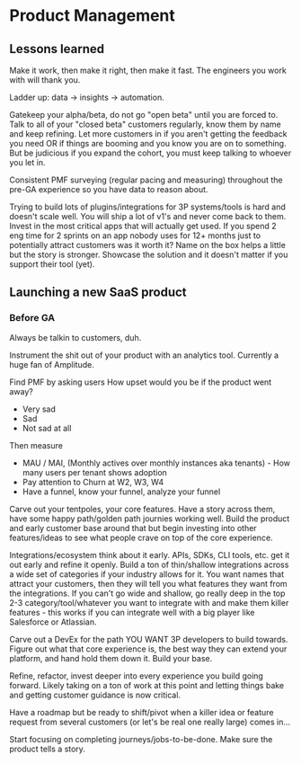 # Product Management

## Lessons learned

Make it work, then make it right, then make it fast. The engineers you work with will thank you. 

Ladder up: data -> insights -> automation.

Gatekeep your alpha/beta, do not go "open beta" until you are forced to. Talk to all of your "closed beta" customers regularly, know them by name and keep refining. Let more customers in if you aren't getting the feedback you need OR if things are booming and you know you are on to something. But be judicious if you expand the cohort, you must keep talking to whoever you let in.

Consistent PMF surveying (regular pacing and measuring) throughout the pre-GA experience so you have data to reason about.

Trying to build lots of plugins/integrations for 3P systems/tools is hard and doesn't scale well. You will ship a lot of v1's and never come back to them. Invest in the most critical apps that will actually get used. If you spend 2 eng time for 2 sprints on an app nobody uses for 12+ months just to potentially attract customers was it worth it? Name on the box helps a little but the story is stronger. Showcase the solution and it doesn't matter if you support their tool (yet).

## Launching a new SaaS product

### Before GA

Always be talkin to customers, duh.

Instrument the shit out of your product with an analytics tool. Currently a huge fan of Amplitude.

Find PMF by asking users How upset would you be if the product went away?
- Very sad
- Sad
- Not sad at all

Then measure
- MAU / MAI, (Monthly actives over monthly instances aka tenants) - How many users per tenant shows adoption
- Pay attention to Churn at W2, W3, W4
- Have a funnel, know your funnel, analyze your funnel

Carve out your tentpoles, your core features. Have a story across them, have some happy path/golden path journies working well. Build the product and early customer base around that but begin investing into other features/ideas to see what people crave on top of the core experience.

Integrations/ecosystem think about it early. APIs, SDKs, CLI tools, etc. get it out early and refine it openly. Build a ton of thin/shallow integrations across a wide set of categories if your industry allows for it. You want names that attract your customers, then they will tell you what features they want from the integrations. If you can't go wide and shallow, go really deep in the top 2-3 category/tool/whatever you want to integrate with and make them killer features - this works if you can integrate well with a big player like Salesforce or Atlassian.

Carve out a DevEx for the path YOU WANT 3P developers to build towards. Figure out what that core experience is, the best way they can extend your platform, and hand hold them down it. Build your base.

Refine, refactor, invest deeper into every experience you build going forward. Likely taking on a ton of work at this point and letting things bake and getting customer guidance is now critical.

Have a roadmap but be ready to shift/pivot when a killer idea or feature request from several customers (or let's be real one really large) comes in...

Start focusing on completing journeys/jobs-to-be-done. Make sure the product tells a story.
